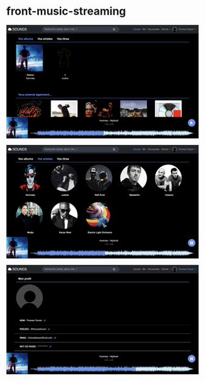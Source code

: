 # front-music-streaming


![image](https://github.com/thomasfazzari1/front-music-streaming/blob/main/IMAGES/readme-screenshots/indexScreen.png)

![image](https://github.com/thomasfazzari1/front-music-streaming/blob/main/IMAGES/readme-screenshots/artistScreen.png)

![image](https://github.com/thomasfazzari1/front-music-streaming/blob/main/IMAGES/readme-screenshots/profile.png)
